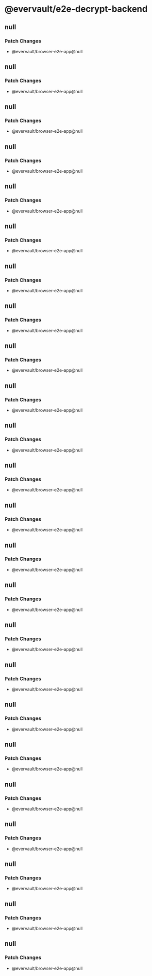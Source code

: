 # @evervault/e2e-decrypt-backend

## null

### Patch Changes

- @evervault/browser-e2e-app@null

## null

### Patch Changes

- @evervault/browser-e2e-app@null

## null

### Patch Changes

- @evervault/browser-e2e-app@null

## null

### Patch Changes

- @evervault/browser-e2e-app@null

## null

### Patch Changes

- @evervault/browser-e2e-app@null

## null

### Patch Changes

- @evervault/browser-e2e-app@null

## null

### Patch Changes

- @evervault/browser-e2e-app@null

## null

### Patch Changes

- @evervault/browser-e2e-app@null

## null

### Patch Changes

- @evervault/browser-e2e-app@null

## null

### Patch Changes

- @evervault/browser-e2e-app@null

## null

### Patch Changes

- @evervault/browser-e2e-app@null

## null

### Patch Changes

- @evervault/browser-e2e-app@null

## null

### Patch Changes

- @evervault/browser-e2e-app@null

## null

### Patch Changes

- @evervault/browser-e2e-app@null

## null

### Patch Changes

- @evervault/browser-e2e-app@null

## null

### Patch Changes

- @evervault/browser-e2e-app@null

## null

### Patch Changes

- @evervault/browser-e2e-app@null

## null

### Patch Changes

- @evervault/browser-e2e-app@null

## null

### Patch Changes

- @evervault/browser-e2e-app@null

## null

### Patch Changes

- @evervault/browser-e2e-app@null

## null

### Patch Changes

- @evervault/browser-e2e-app@null

## null

### Patch Changes

- @evervault/browser-e2e-app@null

## null

### Patch Changes

- @evervault/browser-e2e-app@null

## null

### Patch Changes

- @evervault/browser-e2e-app@null
